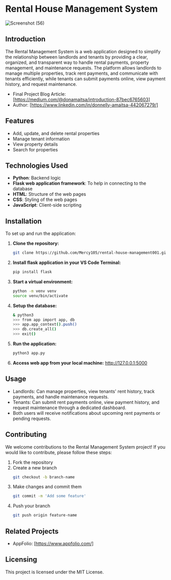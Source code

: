 # Rental House Management System
![Screenshot (56)](https://github.com/user-attachments/assets/7b657108-f49a-440f-b6c6-d512eab4b0e3)

## Introduction
The Rental Management System is a web application designed to simplify the relationship between landlords and tenants by providing a clear, organized, and transparent way to handle rental payments, property management, and maintenance requests. The platform allows landlords to manage multiple properties, track rent payments, and communicate with tenants efficiently, while tenants can submit payments online, view payment history, and request maintenance.

- Final Project Blog Article: [https://medium.com/@donamaitsa/introduction-87bec6765603]
- Author: [https://www.linkedin.com/in/donnelly-amaitsa-442067279/]

## Features
- Add, update, and delete rental properties
- Manage tenant information
- View property details
- Search for properties

## Technologies Used
- **Python**: Backend logic
- **Flask web application framework**: To help in connecting to the database
- **HTML**: Structure of the web pages
- **CSS**: Styling of the web pages
- **JavaScript**: Client-side scripting

## Installation
To set up and run the application:

1. **Clone the repository:**
   ```bash
   git clone https://github.com/Mercy105/rental-house-management001.git

2. **Install flask application in your VS Code Terminal:**
    ```bash
    pip install flask

3. **Start a virtual environment:**
    ```bash
    python -m venv venv
    source venv/bin/activate
    
4. **Setup the database:**
   ```bash
   & python3
   >>> from app import app, db
   >>> app.app_context().push()
   >>> db.create_all()
   >>> exit()

5. **Run the application:**
   ```bash
   python3 app.py

6. **Access web app from your local machine:**
   http://127.0.0.1:5000

## Usage
- Landlords: Can manage properties, view tenants' rent history, track payments, and handle maintenance requests.
- Tenants: Can submit rent payments online, view payment history, and request maintenance through a dedicated dashboard.
- Both users will receive notifications about upcoming rent payments or pending requests.

## Contributing
We welcome contributions to the Rental Management System project! If you would like to contribute, please follow these steps:
1. Fork the repository
2. Create a new branch
   ```bash
   git checkout -b branch-name
3. Make changes and commit them
   ```bash
   git commit -m 'Add some feature'
4. Push your branch
   ```bash
   git push origin feature-name

## Related Projects
- AppFolio: [https://www.appfolio.com/]

## Licensing
This project is licensed under the MIT License.
